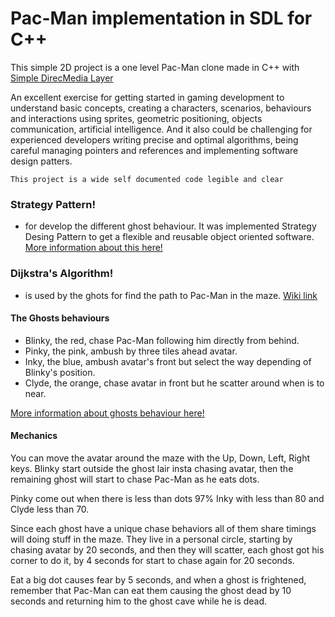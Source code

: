 
# Pac-Man implementation in SDL for C++

This simple 2D project is a one level Pac-Man  clone made in C++ with [Simple DirecMedia Layer]

An excellent exercise for getting started in gaming development to understand basic concepts, creating a characters, 
scenarios, behaviours and interactions using sprites, geometric positioning, objects communication, artificial intelligence.
And it also could be challenging for experienced developers writing precise and optimal algorithms, 
being careful managing pointers and references and implementing software design patters.

[Simple DirecMedia Layer]: <https://www.libsdl.org/>


    This project is a wide self documented code legible and clear

### Strategy Pattern!
- for develop the different ghost behaviour. It was implemented Strategy Desing Pattern to get a flexible and reusable object oriented software.
[More information about this here!]

[More information about this here!]: <https://dev.to/code2bits/pac-man-patterns--ghost-movement-strategy-pattern-1k1a>

### Dijkstra's Algorithm!
- is used by the ghots for find the path to Pac-Man in the maze. [Wiki link]

[Wiki link]: <https://en.wikipedia.org/wiki/Dijkstra%27s_algorithm>


#### The Ghosts behaviours
- Blinky, the red, chase Pac-Man following him directly from behind.
- Pinky, the pink, ambush by three tiles ahead avatar.
- Inky, the blue, ambush avatar's front but select the way depending of Blinky's position.
- Clyde, the orange, chase avatar in front but he scatter around when is to near.

[More information about ghosts behaviour here!]

[More information about ghosts behaviour here!]: <https://gameinternals.com/understanding-pac-man-ghost-behavior>


#### Mechanics
You can move the avatar around the maze with the Up, Down, Left, Right keys.
Blinky start outside the ghost lair insta chasing avatar, then the remaining ghost will start to chase Pac-Man as he eats dots.

Pinky come out when there is less than dots 97%
Inky with less than 80 and Clyde less than 70.

Since each ghost have a unique chase behaviors all of them share timings will doing stuff
in the maze. 
They live in a personal circle, starting by chasing avatar by 20 seconds, and then they will
scatter, each ghost got his corner to do it, by 4 seconds for start to chase again for 20 seconds.

Eat a big dot causes fear by 5 seconds, and when a ghost is frightened, remember that Pac-Man can eat them causing
the ghost dead by 10 seconds and returning him to the ghost cave while he is dead.



